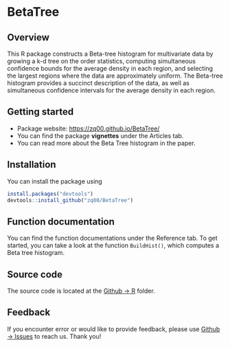 # BetaTree

## Overview

This R package constructs a Beta-tree histogram for multivariate data by growing a k-d tree on the order statistics, computing simultaneous confidence bounds for the average density in each region, and selecting the largest regions where the data are approximately uniform. The Beta-tree histogram provides a succinct description of the data, as well as simultaneous confidence intervals for the average density in each region. 

## Getting started

- Package website: https://zq00.github.io/BetaTree/ 
- You can find the package **vignettes** under the Articles tab. 
- You can read more about the Beta Tree histogram in the paper.  

## Installation

You can install the package using 

```R
install.packages("devtools")
devtools::install_github("zq00/BetaTree")
```

## Function documentation

You can find the function documentations under the  Reference tab. To get started, you can take a look at the function `BuildHist()`, which computes a Beta tree histogram.

## Source code

The source code is located at the [Github -> R](https://github.com/zq00/BetaTree/tree/main/R) folder. 

## Feedback

If you encounter error or would like to provide feedback, please use [Github -> Issues](https://github.com/zq00/BetaTree/issues) to reach us. Thank you! 
